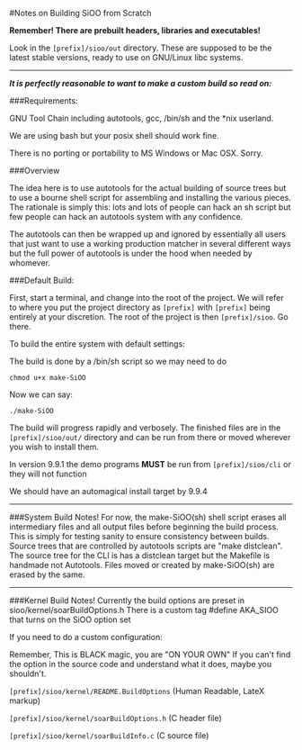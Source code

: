#Notes on Building SiOO from Scratch

**Remember! There are prebuilt headers, libraries and executables!**

Look in the `[prefix]/sioo/out` directory. These are supposed to be
the latest stable versions, ready to use on GNU/Linux libc systems.

***

**_It is perfectly reasonable to want to make a custom build so read on:_**

###Requirements:

GNU Tool Chain including autotools, gcc, /bin/sh and the *nix userland.

We are using bash but your posix shell should work fine.

There is no porting or portability to MS Windows or Mac OSX. Sorry.

###Overview

The idea here is to use autotools for the actual building of source
trees but to use a bourne shell script for assembling and installing
the various pieces. The rationale is simply this: lots and lots of 
people can hack an sh script but few people can hack an autotools
system with any confidence.

The autotools can then be wrapped up and ignored by essentially
all users that just want to use a working production matcher in 
several different ways but the full power of autotools is under
the hood when needed by whomever.

###Default Build:

First, start a terminal, and change into the root of the project. We will refer to where you put the project directory as `[prefix]` with `[prefix]` being entirely at your discretion. The root of the project is then `[prefix]/sioo`. Go there.

To build the entire system with default settings:

The build is done by a /bin/sh script so we may need to do 

`chmod u+x make-SiOO`

Now we can say:

`./make-SiOO`

The build will progress rapidly and verbosely. The finished files 
are in the `[prefix]/sioo/out/` directory and can be run from there 
or moved wherever you wish to install them. 

In version 9.9.1 the demo programs **MUST** be run from `[prefix]/sioo/cli` 
or they will not function

We should have an automagical install target by 9.9.4

***

###System Build Notes!
For now, the make-SiOO(sh) shell script erases all intermediary files and all 
output files before beginning the build process. This is simply for testing 
sanity to ensure consistency between builds. Source trees that are controlled 
by autotools scripts are "make distclean". The source tree for the CLI is has
a distclean target but the Makefile is handmade not Autotools. Files moved or
created by make-SiOO(sh) are erased by the same.

***

###Kernel Build Notes!
Currently the build options are preset in sioo/kernel/soarBuildOptions.h
There is a custom tag #define AKA_SIOO that turns on the SiOO option set

If you need to do a custom configuration:

Remember, This is BLACK magic, you are "ON YOUR OWN" If you can't find the 
option in the source code and understand what it does, maybe you shouldn't.

`[prefix]/sioo/kernel/README.BuildOptions` (Human Readable, LateX markup)

`[prefix]/sioo/kernel/soarBuildOptions.h` (C header file)

`[prefix]/sioo/kernel/soarBuildInfo.c` (C source file)


